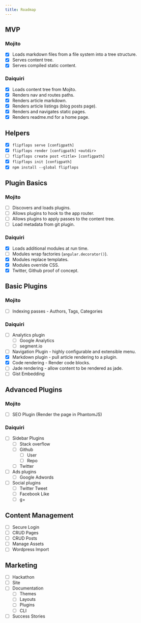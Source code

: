 ```yaml
---
title: Roadmap
---
```


## MVP

### Mojito

* [X] Loads markdown files from a file system into a tree structure.
* [X] Serves content tree.
* [X] Serves compiled static content.

### Daiquiri

* [X] Loads content tree from Mojito.
* [X] Renders nav and routes paths.
* [X] Renders article markdown.
* [X] Renders article listings (blog posts page).
* [X] Renders and navigates static pages.
* [X] Renders readme.md for a home page.

## Helpers

* [X] `flipflops serve [configpath]`
* [X] `flipflops render [configpath] <outdir>`
* [ ] `flipflops create post <title> [configpath]`
* [X] `flipflops init [configpath]`
* [X] `npm install --global flipflops`

## Plugin Basics

### Mojito

* [ ] Discovers and loads plugins.
* [ ] Allows plugins to hook to the app router.
* [ ] Allows plugins to apply passes to the content tree.
* [ ] Load metadata from git plugin.

### Daiquiri

* [X] Loads additional modules at run time.
* [ ] Modules wrap factories (`angular.decorator()`).
* [X] Modules replace templates.
* [X] Modules override CSS.
* [X] Twitter, Github proof of concept.

## Basic Plugins

### Mojito

* [ ] Indexing passes - Authors, Tags, Categories

### Daiquiri

* [ ] Analytics plugin
    * [ ] Google Analytics
    * [ ] segment.io
* [ ] Navigation Plugin - highly configurable and extensible menu.
* [X] Markdown plugin - pull article rendering to a plugin.
* [X] Code rendering - Render code blocks.
* [ ] Jade rendering - allow content to be rendered as jade.
* [ ] Gist Embedding

## Advanced Plugins

### Mojito

* [ ] SEO Plugin (Render the page in PhantomJS)

### Daiquiri

* [ ] Sidebar Plugins
    * [ ] Stack overflow
    * [ ] Github
        * [ ] User
        * [ ] Repo
    * [ ] Twitter
* [ ] Ads plugins
    * [ ] Google Adwords

* [ ] Social plugins
    * [ ] Twitter Tweet
    * [ ] Facebook Like
    * [ ] g+

## Content Management

* [ ] Secure Login
* [ ] CRUD Pages
* [ ] CRUD Posts
* [ ] Manage Assets
* [ ] Wordpress Import

## Marketing

* [ ] Hackathon
* [ ] Site
* [ ] Documentation
    * [ ] Themes
    * [ ] Layouts
    * [ ] Plugins
    * [ ] CLI
* [ ] Success Stories
